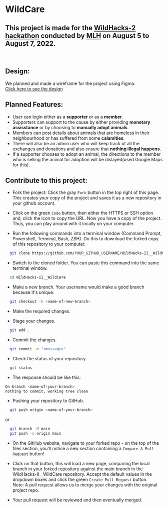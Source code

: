 # WildCare

## This project is made for the [WildHacks-2 hackathon](https://organize.mlh.io/participants/events/8333-wildhacks-ii) conducted by [MLH](https://mlh.io/) on August 5 to August 7, 2022.
<br>

## Design:
We planned and made a wireframe for the project using Figma.<br>
[Click here to see the design](https://www.figma.com/file/tdfnStKSuPCbUv8KpiBOMz/MLH-WildHacks-Hackathon?node-id=0%3A1)

## Planned Features:
* User can login either as a **supporter** or as a **member**.
* Supporters can support to the cause by either providing **monetary assisstance** or by choosing to **manually adopt animals**.
* Members can post details about animals that are homeless in their neighbourhood or has suffered from some **calamities**.
* There will also be an admin user who will keep track of all the exchanges and donations and also ensure that **nothing illegal happens**.
* If a supporter chooses to adopt an animal, the directions to the member who is selling the animal for adoption will be dislayed(used Google Maps for this).

## Contribute to this project:

- Fork the project:
  Click the gray `Fork` button in the top right of this page. This creates _your_ copy of the project and saves it as a new repository in your github account.

- Click on the green `Code` button, then either the HTTPS or SSH option and, click the icon to copy the URL. Now you have a copy of the project. Thus, you can play around with it locally on your computer.

- Run the following commands into a terminal window (Command Prompt, Powershell, Terminal, Bash, ZSH). Do this to download the forked copy of this repository to your computer.

```bash
  git clone https://github.com/YOUR_GITHUB_USERNAME/WildHacks-II__WildCare.git
```

- Switch to the cloned folder. You can paste this command into the same terminal window.

```bash
  cd WildHacks-II__WildCare
```

- Make a new branch. Your username would make a good branch because it's unique.

```bash
  git checkout -b <name-of-new-branch>
```

- Make the required changes.

- Stage your changes.

```bash
  git add .
```

- Commit the changes.

```bash
  git commit -m "<message>"
```

- Check the status of your repository.

```bash
  git status
```

- The response should be like this:

```bash
On branch <name-of-your-branch>
nothing to commit, working tree clean
```

- Pushing your repository to GitHub.

```bash
  git push origin <name-of-your-branch>
```

or

```bash
  git branch -M main
  git push -u origin main
```

- On the GitHub website, navigate to your forked repo - on the top of the files section, you'll notice a new section containing a `Compare & Pull Request` button!

- Click on that button, this will load a new page, comparing the local branch in your forked repository against the main branch in the WildHacks-II__WildCare repository. Accept the default values in the dropdown boxes and click the green `Create Pull Request` button.  
  Note: A pull request allows us to merge your changes with the original project repo.

- Your pull request will be reviewed and then eventually merged.
